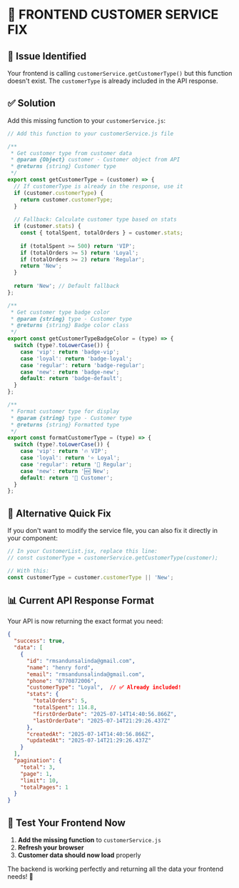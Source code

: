 # 🔧 FRONTEND CUSTOMER SERVICE FIX

## 🎯 **Issue Identified**

Your frontend is calling `customerService.getCustomerType()` but this function doesn't exist. The `customerType` is already included in the API response.

## ✅ **Solution**

Add this missing function to your `customerService.js`:

```javascript
// Add this function to your customerService.js file

/**
 * Get customer type from customer data
 * @param {Object} customer - Customer object from API
 * @returns {string} Customer type
 */
export const getCustomerType = (customer) => {
  // If customerType is already in the response, use it
  if (customer.customerType) {
    return customer.customerType;
  }
  
  // Fallback: Calculate customer type based on stats
  if (customer.stats) {
    const { totalSpent, totalOrders } = customer.stats;
    
    if (totalSpent >= 500) return 'VIP';
    if (totalOrders >= 5) return 'Loyal';
    if (totalOrders >= 2) return 'Regular';
    return 'New';
  }
  
  return 'New'; // Default fallback
};

/**
 * Get customer type badge color
 * @param {string} type - Customer type
 * @returns {string} Badge color class
 */
export const getCustomerTypeBadgeColor = (type) => {
  switch (type?.toLowerCase()) {
    case 'vip': return 'badge-vip';
    case 'loyal': return 'badge-loyal';
    case 'regular': return 'badge-regular';
    case 'new': return 'badge-new';
    default: return 'badge-default';
  }
};

/**
 * Format customer type for display
 * @param {string} type - Customer type
 * @returns {string} Formatted type
 */
export const formatCustomerType = (type) => {
  switch (type?.toLowerCase()) {
    case 'vip': return '🔥 VIP';
    case 'loyal': return '⭐ Loyal';
    case 'regular': return '👤 Regular';
    case 'new': return '🆕 New';
    default: return '👤 Customer';
  }
};
```

## 🔧 **Alternative Quick Fix**

If you don't want to modify the service file, you can also fix it directly in your component:

```javascript
// In your CustomerList.jsx, replace this line:
// const customerType = customerService.getCustomerType(customer);

// With this:
const customerType = customer.customerType || 'New';
```

## 📊 **Current API Response Format**

Your API is now returning the exact format you need:

```json
{
  "success": true,
  "data": [
    {
      "id": "rmsandunsalinda@gmail.com",
      "name": "henry ford",
      "email": "rmsandunsalinda@gmail.com",
      "phone": "0770872006",
      "customerType": "Loyal",  // ✅ Already included!
      "stats": {
        "totalOrders": 5,
        "totalSpent": 114.8,
        "firstOrderDate": "2025-07-14T14:40:56.866Z",
        "lastOrderDate": "2025-07-14T21:29:26.437Z"
      },
      "createdAt": "2025-07-14T14:40:56.866Z",
      "updatedAt": "2025-07-14T21:29:26.437Z"
    }
  ],
  "pagination": {
    "total": 3,
    "page": 1,
    "limit": 10,
    "totalPages": 1
  }
}
```

## 🚀 **Test Your Frontend Now**

1. **Add the missing function** to `customerService.js`
2. **Refresh your browser**
3. **Customer data should now load** properly

The backend is working perfectly and returning all the data your frontend needs! 🎉
